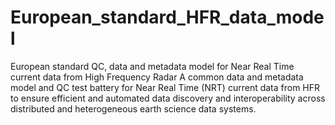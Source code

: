 # European_standard_HFR_data_model
European standard QC, data and metadata model for Near Real Time current data from High Frequency Radar
A common data and metadata model and QC test battery for Near Real Time (NRT) current data from HFR to ensure efficient and automated data discovery and interoperability across distributed and heterogeneous earth science data systems.
